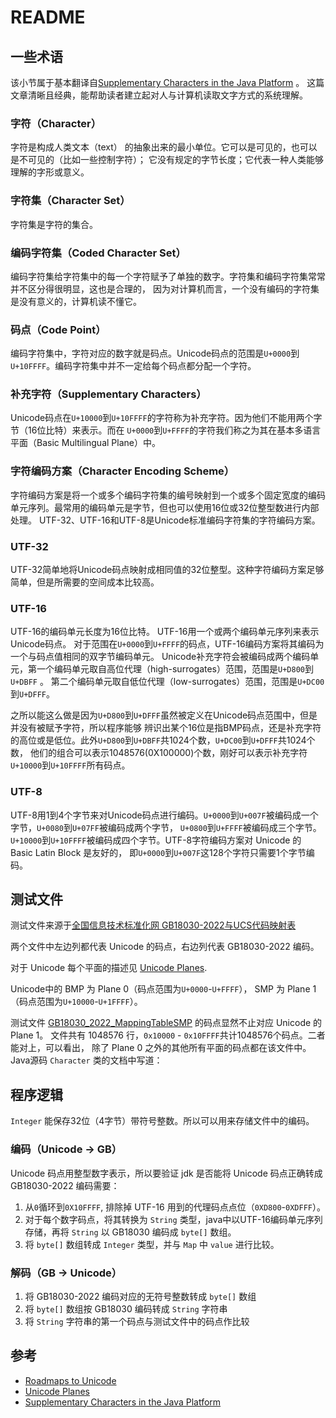 # README

## 一些术语

该小节属于基本翻译自[Supplementary Characters in the Java Platform](https://www.oracle.com/technical-resources/articles/javase/supplementary.html) 。
这篇文章清晰且经典，能帮助读者建立起对人与计算机读取文字方式的系统理解。

### 字符（Character）

字符是构成人类文本（text） 的抽象出来的最小单位。它可以是可见的，也可以是不可见的（比如一些控制字符）；
它没有规定的字节长度；它代表一种人类能够理解的字形或意义。

### 字符集（Character Set）

字符集是字符的集合。

### 编码字符集（Coded Character Set）

编码字符集给字符集中的每一个字符赋予了单独的数字。字符集和编码字符集常常并不区分得很明显，这也是合理的，
因为对计算机而言，一个没有编码的字符集是没有意义的，计算机读不懂它。

### 码点（Code Point）

编码字符集中，字符对应的数字就是码点。Unicode码点的范围是`U+0000`到`U+10FFFF`。编码字符集中并不一定给每个码点都分配一个字符。

### 补充字符（Supplementary Characters）

Unicode码点在`U+10000`到`U+10FFFF`的字符称为补充字符。因为他们不能用两个字节（16位比特）来表示。而在
`U+0000`到`U+FFFF`的字符我们称之为其在基本多语言平面（Basic Multilingual Plane）中。

### 字符编码方案（Character Encoding Scheme）

字符编码方案是将一个或多个编码字符集的编号映射到一个或多个固定宽度的编码单元序列。最常用的编码单元是字节，但也可以使用16位或32位整型数进行内部处理。
UTF-32、UTF-16和UTF-8是Unicode标准编码字符集的字符编码方案。

### UTF-32

UTF-32简单地将Unicode码点映射成相同值的32位整型。这种字符编码方案足够简单，但是所需要的空间成本比较高。

### UTF-16

UTF-16的编码单元长度为16位比特。
UTF-16用一个或两个编码单元序列来表示Unicode码点。
对于范围在`U+0000`到`U+FFFF`的码点，UTF-16编码方案将其编码为一个与码点值相同的双字节编码单元。
Unicode补充字符会被编码成两个编码单元，第一个编码单元取自高位代理（high-surrogates）范围，范围是`U+D800`到`U+DBFF` 。
第二个编码单元取自低位代理（low-surrogates）范围，范围是`U+DC00`到`U+DFFF`。

之所以能这么做是因为`U+D800`到`U+DFFF`虽然被定义在Unicode码点范围中，但是并没有被赋予字符，所以程序能够
辨识出某个16位是指BMP码点，还是补充字符的高位或是低位。此外`U+D800`到`U+DBFF`共1024个数，`U+DC00`到`U+DFFF`共1024个数，
他们的组合可以表示1048576(0X100000)个数，刚好可以表示补充字符`U+10000`到`U+10FFFF`所有码点。

### UTF-8

UTF-8用1到4个字节来对Unicode码点进行编码。`U+0000`到`U+007F`被编码成一个字节，`U+0080`到`U+07FF`被编码成两个字节，
`U+0800`到`U+FFFF`被编码成三个字节。`U+10000`到`U+10FFFF`被编码成四个字节。UTF-8字符编码方案对 Unicode 的 Basic Latin Block 是友好的，
即`U+0000`到`U+007F`这128个字符只需要1个字节编码。

## 测试文件

测试文件来源于[全国信息技术标准化网 GB18030-2022与UCS代码映射表](http://www.nits.org.cn/index/article/4034)

两个文件中左边列都代表 Unicode 的码点，右边列代表 GB18030-2022 编码。

对于 Unicode 每个平面的描述见 [Unicode Planes](https://www.compart.com/en/unicode/plane).

Unicode中的 BMP 为 Plane 0（码点范围为`U+0000`-`U+FFFF`），
SMP 为 Plane 1（码点范围为`U+10000`-`U+1FFFF`）。

测试文件 [GB18030_2022_MappingTableSMP](resources/GB18030_2022_MappingTableSMP.txt) 的码点显然不止对应 Unicode 的 Plane 1。
文件共有 1048576 行，`0x10000` - `0x10FFFF`共计1048576个码点。二者能对上，可以看出，
除了 Plane 0 之外的其他所有平面的码点都在该文件中。Java源码 `Character` 类的文档中写道：

## 程序逻辑

`Integer` 能保存32位（4字节）带符号整数。所以可以用来存储文件中的编码。

### 编码（Unicode -> GB）

Unicode 码点用整型数字表示，所以要验证 jdk 是否能将 Unicode 码点正确转成 GB18030-2022 编码需要：

1. 从`0`循环到`0X10FFFF`, 排除掉 UTF-16 用到的代理码点点位（`0XD800`-`0XDFFF`）。
2. 对于每个数字码点，将其转换为 `String` 类型，java中以UTF-16编码单元序列存储，再将 `String` 以 GB18030 编码成 `byte[]` 数组。
3. 将 `byte[]` 数组转成 `Integer` 类型，并与 `Map` 中 `value` 进行比较。

### 解码（GB -> Unicode）

1. 将 GB18030-2022 编码对应的无符号整数转成 `byte[]` 数组
2. 将 `byte[]` 数组按 GB18030 编码转成 `String` 字符串
3. 将 `String` 字符串的第一个码点与测试文件中的码点作比较

## 参考

* [Roadmaps to Unicode](https://www.unicode.org/roadmaps/index.html)
* [Unicode Planes](https://www.compart.com/en/unicode/plane)
* [Supplementary Characters in the Java Platform](https://www.oracle.com/technical-resources/articles/javase/supplementary.html)
